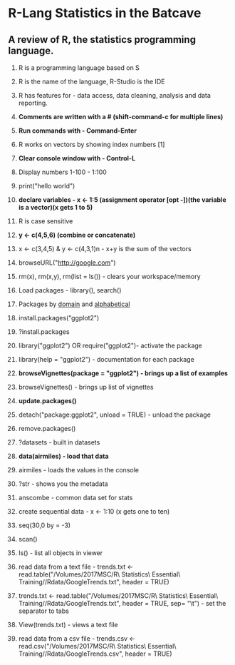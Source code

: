# R-Lang Statistics in the Batcave

## A review of R, the statistics programming language.

1. R is a programming language based on S
2. R is the name of the language, R-Studio is the IDE
3. R has features for - data access, data cleaning, analysis and data reporting.
4. **Comments are written with a # (shift-command-c for multiple lines)**
5. **Run commands with - Command-Enter**
6. R works on vectors by showing index numbers [1]
7. **Clear console window with - Control-L**
8. Display numbers 1-100 - 1:100
9. print("hello world")
10. **declare variables - x <- 1:5 (assignment operator [opt -])(the variable is a vector)(x gets 1 to 5)**
11. R is case sensitive
12. **y <- c(4,5,6) (combine or concatenate)**
13. x <- c(3,4,5) & y <- c(4,3,1)n - x+y is the sum of the vectors
14. browseURL("http://google.com")
15. rm(x), rm(x,y), rm(list = ls()) - clears your workspace/memory

16. Load packages - library(), search()
17. Packages by [domain](https://cran.r-project.org/web/views/) and [alphabetical](https://cran.r-project.org/web/packages/available_packages_by_name.html)
18. install.packages("ggplot2")
19. ?install.packages
20. library("ggplot2") OR require("ggplot2")- activate the package
21. library(help = "ggplot2") - documentation for each package
22. **browseVignettes(package = "ggplot2") - brings up a list of examples**
23. browseVignettes() - brings up list of vignettes
24. **update.packages()**
25. detach("package:ggplot2", unload = TRUE) - unload the package
25. remove.packages()

26. ?datasets - built in datasets
27. **data(airmiles) - load that data**
28. airmiles - loads the values in the console
29. ?str - shows you the metadata
30. anscombe - common data set for stats

31. create sequential data - x <- 1:10 (x gets one to ten)
32. seq(30,0 by = -3)
33. scan()
34. ls() - list all objects in viewer

35. read data from a text file - trends.txt <- read.table("/Volumes/2017MSC/R\ Statistics\ Essential\ Training//Rdata/GoogleTrends.txt", header = TRUE)
36. trends.txt <- read.table("/Volumes/2017MSC/R\ Statistics\ Essential\ Training//Rdata/GoogleTrends.txt", header = TRUE, sep= "\t") - set the separator to tabs
37. View(trends.txt) - views a text file
38. read data from a csv file - trends.csv <- read.csv("/Volumes/2017MSC/R\ Statistics\ Essential\ Training//Rdata/GoogleTrends.csv", header = TRUE)
